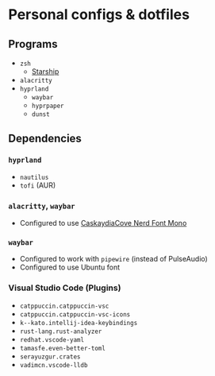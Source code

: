 # Personal configs & dotfiles

## Programs

- `zsh`
  - [Starship](https://starship.rs/)
- `alacritty`
- `hyprland`
  - `waybar`
  - `hyprpaper`
  - `dunst`

## Dependencies

### `hyprland`
- `nautilus`
- `tofi` (AUR)

### `alacritty`, `waybar`
- Configured to use [CaskaydiaCove Nerd Font Mono](https://www.nerdfonts.com/font-downloads)

### `waybar`
- Configured to work with `pipewire` (instead of PulseAudio)
- Configured to use Ubuntu font

### Visual Studio Code (Plugins)
- `catppuccin.catppuccin-vsc`
- `catppuccin.catppuccin-vsc-icons`
- `k--kato.intellij-idea-keybindings`
- `rust-lang.rust-analyzer`
- `redhat.vscode-yaml`
- `tamasfe.even-better-toml`
- `serayuzgur.crates`
- `vadimcn.vscode-lldb`
